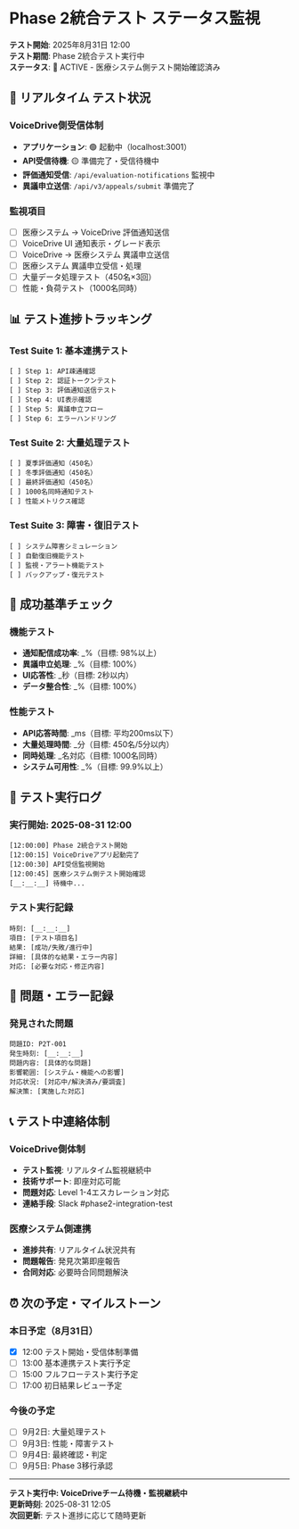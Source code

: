 # Phase 2統合テスト ステータス監視

**テスト開始**: 2025年8月31日 12:00  
**テスト期間**: Phase 2統合テスト実行中  
**ステータス**: 🚀 ACTIVE - 医療システム側テスト開始確認済み

## 🔄 リアルタイム テスト状況

### VoiceDrive側受信体制
- **アプリケーション**: 🟢 起動中（localhost:3001）
- **API受信待機**: 🟡 準備完了・受信待機中
- **評価通知受信**: `/api/evaluation-notifications` 監視中
- **異議申立送信**: `/api/v3/appeals/submit` 準備完了

### 監視項目
- [ ] 医療システム → VoiceDrive 評価通知送信
- [ ] VoiceDrive UI 通知表示・グレード表示
- [ ] VoiceDrive → 医療システム 異議申立送信  
- [ ] 医療システム 異議申立受信・処理
- [ ] 大量データ処理テスト（450名×3回）
- [ ] 性能・負荷テスト（1000名同時）

## 📊 テスト進捗トラッキング

### Test Suite 1: 基本連携テスト
```
[ ] Step 1: API疎通確認
[ ] Step 2: 認証トークンテスト  
[ ] Step 3: 評価通知送信テスト
[ ] Step 4: UI表示確認
[ ] Step 5: 異議申立フロー
[ ] Step 6: エラーハンドリング
```

### Test Suite 2: 大量処理テスト  
```
[ ] 夏季評価通知（450名）
[ ] 冬季評価通知（450名）
[ ] 最終評価通知（450名）
[ ] 1000名同時通知テスト
[ ] 性能メトリクス確認
```

### Test Suite 3: 障害・復旧テスト
```
[ ] システム障害シミュレーション
[ ] 自動復旧機能テスト
[ ] 監視・アラート機能テスト
[ ] バックアップ・復元テスト
```

## 🎯 成功基準チェック

### 機能テスト
- **通知配信成功率**: _%（目標: 98%以上）
- **異議申立処理**: _%（目標: 100%）
- **UI応答性**: _秒（目標: 2秒以内）
- **データ整合性**: _%（目標: 100%）

### 性能テスト
- **API応答時間**: _ms（目標: 平均200ms以下）
- **大量処理時間**: _分（目標: 450名/5分以内）
- **同時処理**: _名対応（目標: 1000名同時）
- **システム可用性**: _%（目標: 99.9%以上）

## 📝 テスト実行ログ

### 実行開始: 2025-08-31 12:00
```
[12:00:00] Phase 2統合テスト開始
[12:00:15] VoiceDriveアプリ起動完了
[12:00:30] API受信監視開始
[12:00:45] 医療システム側テスト開始確認
[__:__:__] 待機中...
```

### テスト実行記録
```
時刻: [__:__:__]
項目: [テスト項目名]
結果: [成功/失敗/進行中]  
詳細: [具体的な結果・エラー内容]
対応: [必要な対応・修正内容]
```

## 🚨 問題・エラー記録

### 発見された問題
```
問題ID: P2T-001
発生時刻: [__:__:__]
問題内容: [具体的な問題]
影響範囲: [システム・機能への影響]
対応状況: [対応中/解決済み/要調査]
解決策: [実施した対応]
```

## 📞 テスト中連絡体制

### VoiceDrive側体制
- **テスト監視**: リアルタイム監視継続中
- **技術サポート**: 即座対応可能
- **問題対応**: Level 1-4エスカレーション対応
- **連絡手段**: Slack #phase2-integration-test

### 医療システム側連携
- **進捗共有**: リアルタイム状況共有
- **問題報告**: 発見次第即座報告
- **合同対応**: 必要時合同問題解決

## ⏰ 次の予定・マイルストーン

### 本日予定（8月31日）
- [x] 12:00 テスト開始・受信体制準備
- [ ] 13:00 基本連携テスト実行予定
- [ ] 15:00 フルフローテスト実行予定
- [ ] 17:00 初日結果レビュー予定

### 今後の予定
- [ ] 9月2日: 大量処理テスト
- [ ] 9月3日: 性能・障害テスト  
- [ ] 9月4日: 最終確認・判定
- [ ] 9月5日: Phase 3移行承認

---

**テスト実行中: VoiceDriveチーム待機・監視継続中**  
**更新時刻**: 2025-08-31 12:05  
**次回更新**: テスト進捗に応じて随時更新